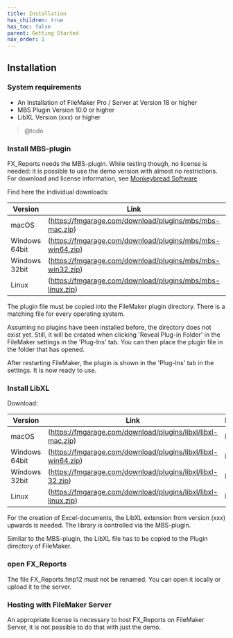 ```yaml
---
title: Installation
has_children: true
has_toc: false
parent: Getting Started
nav_order: 1
---
```


## Installation

### System requirements

- An Installation of FileMaker Pro / Server at Version 18 or higher
- MBS Plugin Version 10.0 or higher
- LibXL Version (xxx) or higher
> @todo

### Install MBS-plugin

FX_Reports needs the MBS-plugin. While testing though, no license is needed: it is possible to use the demo version with almost no restrictions. For download and license information, see [Monkeybread Software](https://www.monkeybreadsoftware.com/filemaker/buy/)

Find here the individual downloads:

|Version|Link|Pluginfile|
|-|-|-|
| macOS | (https://fmgarage.com/download/plugins/mbs/mbs-mac.zip) | MBS.fmplugin |
| Windows 64bit | (https://fmgarage.com/download/plugins/mbs/mbs-win64.zip) | MBS.fmx64 |
| Windows 32bit | (https://fmgarage.com/download/plugins/mbs/mbs-win32.zip) | MBS.fmx |
| Linux | (https://fmgarage.com/download/plugins/mbs/mbs-linux.zip) | MBS.xxx.fmx |

The plugin file must be copied into the FileMaker plugin directory. There is a matching file for every operating system.

Assuming no plugins have been installed before, the directory does not exist yet. Still, it will be created when clicking 'Reveal Plug-in Folder' in the FileMaker settings in the 'Plug-Ins' tab. You can then place the plugin file in the folder that has opened.

After restarting FileMaker, the plugin is shown in the 'Plug-Ins' tab in the settings. It is now ready to use.

### Install LibXL

Download:

|Version|Link|Pluginfile|
|-|-|-|
| macOS | (https://fmgarage.com/download/plugins/libxl/libxl-mac.zip) | libxl.dylib |
| Windows 64bit | (https://fmgarage.com/download/plugins/libxl/libxl-win64.zip) | libxl.dll |
| Windows 32bit | (https://fmgarage.com/download/plugins/libxl/libxl-32.zip) | libxl32.dll |
| Linux | (https://fmgarage.com/download/plugins/libxl/libxl-linux.zip) | libxl<area>.so |

For the creation of Excel-documents, the LibXL extension from version (xxx) upwards is needed. The library is controlled via the MBS-plugin.

Similar to the MBS-plugin, the LibXL file has to be copied to the Plugin directory of FileMaker.

### open FX_Reports

The file FX_Reports.fmp12 must not be renamed. You can open it locally or upload it to the server.

### Hosting with FileMaker Server

An appropriate license is necessary to host FX_Reports on FileMaker Server, it is not possible to do that with just the demo.


